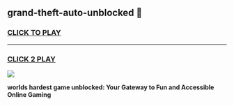 
## grand-theft-auto-unblocked 👋
<h3>
<a href="https://premium.freeplayer.one?title=grand-theft-auto-unblocked&ref=14F">CLICK TO PLAY</a></h3>
<hr>

<h3>
<a href="https://premium.freeplayer.one?title=grand-theft-auto-unblocked&ref=14F">CLICK 2 PLAY</a>
  
</h3>

<a href="https://premium.freeplayer.one?title=grand-theft-auto-unblocked&ref=12F/"><img src="https://clearcache.store/games.png"></a>


**worlds hardest game unblocked: Your Gateway to Fun and Accessible Online Gaming**

